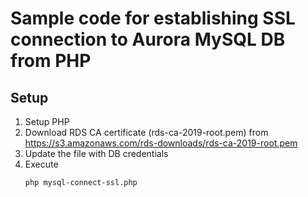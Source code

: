 # Sample code for establishing SSL connection to Aurora MySQL DB from PHP

## Setup
1. Setup PHP
2. Download RDS CA certificate (rds-ca-2019-root.pem) from https://s3.amazonaws.com/rds-downloads/rds-ca-2019-root.pem
3. Update the file with DB credentials
4. Execute
    ```
    php mysql-connect-ssl.php
    ```